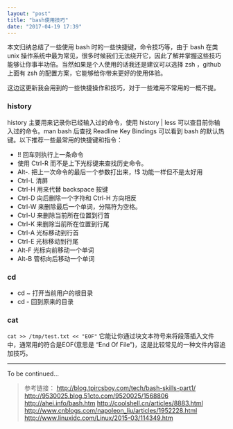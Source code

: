 ```yaml
---
layout: "post"
title: "bash使用技巧"
date: "2017-04-19 17:39"
---
```


本文归纳总结了一些使用 bash 时的一些快捷键，命令技巧等，由于 bash 在类 unix 操作系统中最为常见，很多时候我们无法绕开它，因此了解并掌握这些技巧能够让你事半功倍。当然如果是个人使用的话我还是建议可以选择 zsh ，github 上面有 zsh 的配置方案，它能够给你带来更好的使用体验。

这边这更新我会用到的一些快捷操作和技巧，对于一些难用不常用的一概不提。

### history 

history 主要用来记录你已经输入过的命令，使用 history | less 可以查目前你输入过的命令。man bash 后查找 Readline Key Bindings 可以看到 bash 的默认热键。以下推荐一些最常用的快捷键和指令：
- !! 回车则执行上一条命令
- 使用 Ctrl-R 而不是上下光标键来查找历史命令。
- Alt-. 把上一次命令的最后一个参数打出来，!$ 功能一样但不是太好用
- Ctrl-L 清屏
- Ctrl-H 用来代替 backspace 按键
- Ctrl-D 向后删除一个字符和 Ctrl-H 方向相反
- Ctrl-W 来删除最后一个单词，分隔符为空格。
- Ctrl-U 来删除当前所在位置到行首
- Ctrl-K 来删除当前所在位置到行尾
- Ctrl-A 光标移动到行首
- Ctrl-E 光标移动到行尾
- Alt-F 光标向前移动一个单词
- Alt-B 管标向后移动一个单词

### cd

- cd ~ 打开当前用户的根目录
- cd - 回到原来的目录

### cat

`cat >> /tmp/test.txt << "EOF"` 它能让你通过块文本符号来将段落插入文件中，通常用的符合是EOF(意思是 “End Of File”)，这是比较常见的一种文件内容追加技巧。


***

To be continued...


> 参考链接：
> http://blog.tpircsboy.com/tech/bash-skills-part1/
> http://9530025.blog.51cto.com/9520025/1568806
> http://ahei.info/bash.htm
> http://coolshell.cn/articles/8883.html
> http://www.cnblogs.com/napoleon_liu/articles/1952228.html
> http://www.linuxidc.com/Linux/2015-03/114349.htm
